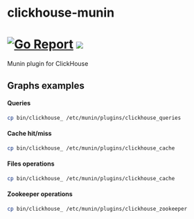 # clickhouse-munin
# [![Go Report](https://goreportcard.com/badge/github.com/roistat/go-clickhouse)](https://goreportcard.com/report/github.com/roistat/go-clickhouse) ![](https://img.shields.io/github/license/roistat/clickhouse-munin.svg)

Munin plugin for ClickHouse

## Graphs examples

#### Queries

```bash
cp bin/clickhouse_ /etc/munin/plugins/clickhouse_queries
```

#### Cache hit/miss

```bash
cp bin/clickhouse_ /etc/munin/plugins/clickhouse_cache
```

#### Files operations

```bash
cp bin/clickhouse_ /etc/munin/plugins/clickhouse_cache
```
#### Zookeeper operations

```bash
cp bin/clickhouse_ /etc/munin/plugins/clickhouse_zookeeper
```

